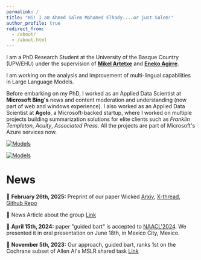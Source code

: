 ```yaml
---
permalink: /
title: "Hi! I am Ahmed Salem Mohamed Elhady....or just Salem!"
author_profile: true
redirect_from: 
  - /about/
  - /about.html
---
```


I am a PhD Research Student at the University of the Basque Country (UPV/EHU) under the supervision of [**Mikel Artetxe**](https://www.mikelartetxe.com/) and [**Eneko Agirre**](https://scholar.google.es/citations?user=kSuqts0AAAAJ&hl=en).

I am working on the analysis and improvement of multi-lingual capabilities in Large Language Models.

Before embarking on my PhD, I worked as an Applied Data Scientist at **Microsoft Bing's** news and content moderation and understanding (now part of web and windows experience). I also worked as an Applied Data Scientist at **Agolo**, a Microsoft-backed startup, where I worked on multiple projects building summarization solutions for elite clients such as *Franklin Templeton*, *Acuity*, *Associated Press*. All the projects are part of Microsoft's Azure services now.


<p align="center">

<a href="https://huggingface.co/ahmedselhady"><img alt="Models" src="https://img.shields.io/badge/🤗 Huggingface - Profile-blueviolet"></a>

<a href="https://scholar.google.com/citations?user=9gk2mKsAAAAJ&hl=en"><img alt="Models" src="https://img.shields.io/badge/Google Scholar-Profile-blue"></a>
  <br>
</p>


# News

:calendar: **February 26th, 2025:** Preprint of our paper Wicked [Arxiv](https://elpais.com/proyecto-tendencias/2024-06-12/latxa-un-chatgpt-en-euskera-contra-la-brecha-digital-de-los-idiomas.html), [X-thread](https://x.com/ahsalem511/status/1894716087251456157), [Github Repo](https://github.com/ahmedselhady/wicked-benchmarks) 

:calendar: News Article about the group [Link](https://elpais.com/proyecto-tendencias/2024-06-12/latxa-un-chatgpt-en-euskera-contra-la-brecha-digital-de-los-idiomas.html)

:calendar: **April 15th, 2024:** paper "guided bart" is accepted to [NAACL'2024](https://2024.naacl.org/). We presented it in oral presentation on June 18th, in Mexico City, Mexico.

:calendar: **November 5th, 2023:** Our approach, guided bart, ranks 1st on the Cochrane subset of Allen AI's MSLR shared task [Link](https://leaderboard.allenai.org/mslr-cochrane/submissions/public)